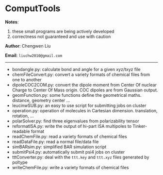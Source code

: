 # ComputTools

__Notes__: 
1. these small programs are being actively developed
1. correctness not guaranteed and use with caution

__Author__: Chengwen Liu

__Email__: `liuchw2010@gmail.com`

---

- bondangle.py: calculate bond and angle for a given xyz/txyz file
- chemFileConvert.py: convert a variety formats of chemical files from one to another
- dipoleCOC2COM.py: convert the dipole moment from Center Of nuclear Charge to Center Of Mass origin. COC dipoles are from Gaussian output.
- geomFunction.py: some functions define the geometrical maths. distance, geometry center ...
- leucinwSUB.py: an easy to use script for submitting jobs on cluster  
- operation.py: operation of molecules in Cartesian dimension. translation, rotation, ...
- polarSolver.py: find three eigenvalues from polarizability tensor
- reformatISA.py: write the output of hi-part ISA multipoles to Tinker-readable format
- readChemFile.py: read a variety formats of chemical files
- readDataFile.py: read a normal file/data file
- simBARsim.py: simplified BAR simulation script
- submitPsi4.py: automatically submit psi4 jobs on cluster
- tttConverter.py: deal with the `ttt.key` and `ttt.xyz` files generated by poltype
- writeChemFile.py: write a variety formats of chemical files
